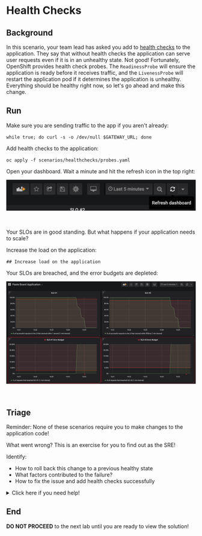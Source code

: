 # Health Checks

## Background

In this scenario, your team lead has asked you add to [health checks][1] to the application.  They say that without health checks the application can serve user requests even if it is in an unhealthy state.  Not good!  Fortunately, OpenShift provides health check probes.  The `ReadinessProbe` will ensure the application is ready before it receives traffic, and the `LivenessProbe` will restart the application pod if it determines the application is unhealthy.  Everything should be healthy right now, so let's go ahead and make this change.

## Run

Make sure you are sending traffic to the app if you aren't already:

```execute
while true; do curl -s -o /dev/null $GATEWAY_URL; done
```

Add health checks to the application:

```execute
oc apply -f scenarios/healthchecks/probes.yaml
```

Open your dashboard.  Wait a minute and hit the refresh icon in the top right:

<img src="images/grafana-alert-test-refresh.png" width="600"><br/>

<br>

Your SLOs are in good standing.  But what happens if your application needs to scale?

Increase the load on the application:

```execute
## Increase load on the application
```

Your SLOs are breached, and the error budgets are depleted:

<img src="images/grafana-alert-test-unhealthy.png" width="600"><br/>

<br>

## Triage

Reminder: None of these scenarios require you to make changes to the application code!

What went wrong?  This is an exercise for you to find out as the SRE!

Identify:
* How to roll back this change to a previous healthy state
* What factors contributed to the failure?
* How to fix the issue and add health checks successfully

<details>
  <summary>Click here if you need help!</summary>


  Look at your application pods:

  ```execute
  oc get pods -l app=app-ui
  ```

  The newest version of the application fails to deploy with probes added.

</details>

## End

**DO NOT PROCEED** to the next lab until you are ready to view the solution!

[1]: https://docs.openshift.com/container-platform/4.5/applications/application-health.html